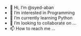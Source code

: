 - 👋 Hi, I’m @syed-aban
- 👀 I’m interested in Programming
- 🌱 I’m currently learning Python
- 💞️ I’m looking to collaborate on ...
- 📫 How to reach me ...

<!---
syed-aban/syed-aban is a ✨ special ✨ repository because its `README.md` (this file) appears on your GitHub profile.
You can click the Preview link to take a look at your changes.
--->
